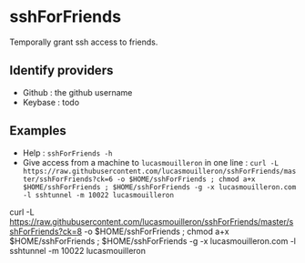 sshForFriends
=============

Temporally grant ssh access to friends.

Identify providers
------------------
- Github : the github username
- Keybase : todo

Examples
--------
- Help : `sshForFriends -h`
- Give access from a machine to `lucasmouilleron` in one line : `curl -L https://raw.githubusercontent.com/lucasmouilleron/sshForFriends/master/sshForFriends?ck=6 -o $HOME/sshForFriends ; chmod a+x $HOME/sshForFriends ; $HOME/sshForFriends -g -x lucasmouilleron.com -l sshtunnel -m 10022 lucasmouilleron`



curl -L https://raw.githubusercontent.com/lucasmouilleron/sshForFriends/master/sshForFriends?ck=8 -o $HOME/sshForFriends ; chmod a+x $HOME/sshForFriends ; $HOME/sshForFriends -g -x lucasmouilleron.com -l sshtunnel -m 10022 lucasmouilleron